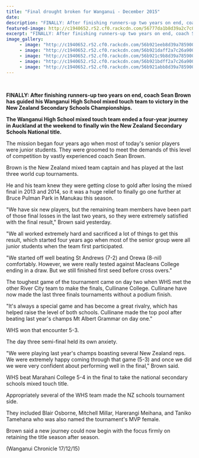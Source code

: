 ```yaml
---
title: "Final drought broken for Wanganui - December 2015"
date: 
description: "FINALLY: After finishing runners-up two years on end, coach Sean Brown has guided his Wanganui High School mixed touch team to victory in the New Zealand Secondary Schools Championships."
featured-image: http://c1940652.r52.cf0.rackcdn.com/56777da1b8d39a2c7c00096a/Mixed-touch-team-NZ-SS-Champ-winners-2015.jpg
excerpt: "FINALLY: After finishing runners-up two years on end, coach Sean Brown has guided his Wanganui High School mixed touch team to victory in the New Zealand Secondary Schools Championships."
image_gallery:
     - image: "http://c1940652.r52.cf0.rackcdn.com/56b921eeb8d39a7859000834/both-teams-lined-up.jpg"
     - image: "http://c1940652.r52.cf0.rackcdn.com/56b921daff2a7c26a90007e0/action-shot-1.jpg"
     - image: "http://c1940652.r52.cf0.rackcdn.com/56b921c9b8d39a7859000832/action-shot-2.jpg"
     - image: "http://c1940652.r52.cf0.rackcdn.com/56b921bdff2a7c26a90007de/action-shot-3.jpg"
     - image: "http://c1940652.r52.cf0.rackcdn.com/56b921abb8d39a7859000830/action-shot-4.png"
---
```


<p><strong><br /></strong></p>
<p><strong>FINALLY: After finishing runners-up two years on end, coach Sean Brown has guided his Wanganui High School mixed touch team to victory in the New Zealand Secondary Schools Championships.</strong></p>
<p><strong>The Wanganui High School mixed touch team ended a four-year journey in Auckland at the weekend to finally win the New Zealand Secondary Schools National title.</strong></p>
<p>The mission began four years ago when most of today's senior players were junior students. They were groomed to meet the demands of this level of competition by vastly experienced coach Sean Brown.</p>
<p>Brown is the New Zealand mixed team captain and has played at the last three world cup tournaments.</p>
<p>He and his team knew they were getting close to gold after losing the mixed final in 2013 and 2014, so it was a huge relief to finally go one further at Bruce Pulman Park in Manukau this season.</p>
<p>"We have six new players, but the remaining team members have been part of those final losses in the last two years, so they were extremely satisfied with the final result," Brown said yesterday.</p>
<p>"We all worked extremely hard and sacrificed a lot of things to get this result, which started four years ago when most of the senior group were all junior students when the team first participated.</p>
<p>"We started off well beating St Andrews (7-2) and Orewa (8-nil) comfortably. However, we were really tested against Macleans College ending in a draw. But we still finished first seed before cross overs."</p>
<p>The toughest game of the tournament came on day two when WHS met the other River City team to make the finals, Cullinane College. Cullinane have now made the last three finals tournaments without a podium finish.</p>
<p>"It's always a special game and has become a great rivalry, which has helped raise the level of both schools. Cullinane made the top pool after beating last year's champs Mt Albert Grammar on day one."</p>
<p>WHS won that encounter 5-3.</p>
<p>The day three semi-final held its own anxiety.</p>
<p>"We were playing last year's champs boasting several New Zealand reps. We were extremely happy coming through that game (5-3) and once we did we were very confident about performing well in the final," Brown said.</p>
<p>WHS beat Marahani College 5-4 in the final to take the national secondary schools mixed touch title.</p>
<p>Appropriately several of the WHS team made the NZ schools tournament side.</p>
<p>They included Blair Osborne, Mitchell Millar, Harerangi Meihana, and Taniko Tamehana who was also named the tournament's MVP female.</p>
<p>Brown said a new journey could now begin with the focus firmly on retaining the title season after season.</p>
<p><span>(Wanganui Chronicle 17/12/15)</span></p>
<p><span><br /></span></p>

